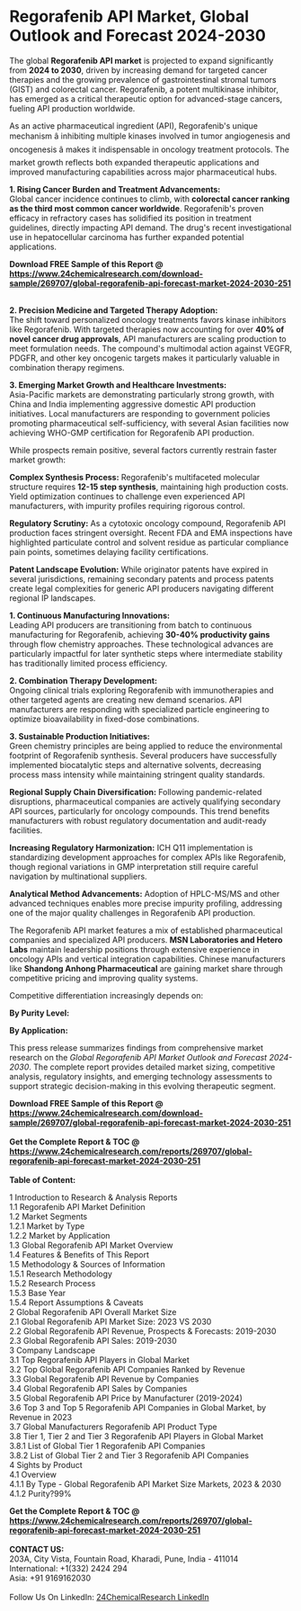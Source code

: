 <h1>Regorafenib API Market, Global Outlook and Forecast 2024-2030</h1><p>The global <strong>Regorafenib API market</strong> is projected to expand significantly from <strong>2024 to 2030</strong>, driven by increasing demand for targeted cancer therapies and the growing prevalence of gastrointestinal stromal tumors (GIST) and colorectal cancer. Regorafenib, a potent multikinase inhibitor, has emerged as a critical therapeutic option for advanced-stage cancers, fueling API production worldwide.</p><p>As an active pharmaceutical ingredient (API), Regorafenib's unique mechanism â inhibiting multiple kinases involved in tumor angiogenesis and oncogenesis â makes it indispensable in oncology treatment protocols. The market growth reflects both expanded therapeutic applications and improved manufacturing capabilities across major pharmaceutical hubs.</p><p><strong>1. Rising Cancer Burden and Treatment Advancements:</strong><br>
Global cancer incidence continues to climb, with <strong>colorectal cancer ranking as the third most common cancer worldwide</strong>. Regorafenib's proven efficacy in refractory cases has solidified its position in treatment guidelines, directly impacting API demand. The drug's recent investigational use in hepatocellular carcinoma has further expanded potential applications.</p><div><b>Download FREE Sample of this Report @ 
            <a href="https://www.24chemicalresearch.com/download-sample/269707/global-regorafenib-api-forecast-market-2024-2030-251">
            https://www.24chemicalresearch.com/download-sample/269707/global-regorafenib-api-forecast-market-2024-2030-251</a></b></div><br><p><strong>2. Precision Medicine and Targeted Therapy Adoption:</strong><br>
The shift toward personalized oncology treatments favors kinase inhibitors like Regorafenib. With targeted therapies now accounting for over <strong>40% of novel cancer drug approvals</strong>, API manufacturers are scaling production to meet formulation needs. The compound's multimodal action against VEGFR, PDGFR, and other key oncogenic targets makes it particularly valuable in combination therapy regimens.</p><p><strong>3. Emerging Market Growth and Healthcare Investments:</strong><br>
Asia-Pacific markets are demonstrating particularly strong growth, with China and India implementing aggressive domestic API production initiatives. Local manufacturers are responding to government policies promoting pharmaceutical self-sufficiency, with several Asian facilities now achieving WHO-GMP certification for Regorafenib API production.</p><p>While prospects remain positive, several factors currently restrain faster market growth:</p><p><strong>Complex Synthesis Process:</strong> Regorafenib's multifaceted molecular structure requires <strong>12-15 step synthesis</strong>, maintaining high production costs. Yield optimization continues to challenge even experienced API manufacturers, with impurity profiles requiring rigorous control.</p><p><strong>Regulatory Scrutiny:</strong> As a cytotoxic oncology compound, Regorafenib API production faces stringent oversight. Recent FDA and EMA inspections have highlighted particulate control and solvent residue as particular compliance pain points, sometimes delaying facility certifications.</p><p><strong>Patent Landscape Evolution:</strong> While originator patents have expired in several jurisdictions, remaining secondary patents and process patents create legal complexities for generic API producers navigating different regional IP landscapes.</p><p><strong>1. Continuous Manufacturing Innovations:</strong><br>
Leading API producers are transitioning from batch to continuous manufacturing for Regorafenib, achieving <strong>30-40% productivity gains</strong> through flow chemistry approaches. These technological advances are particularly impactful for later synthetic steps where intermediate stability has traditionally limited process efficiency.</p><p><strong>2. Combination Therapy Development:</strong><br>
Ongoing clinical trials exploring Regorafenib with immunotherapies and other targeted agents are creating new demand scenarios. API manufacturers are responding with specialized particle engineering to optimize bioavailability in fixed-dose combinations.</p><p><strong>3. Sustainable Production Initiatives:</strong><br>
Green chemistry principles are being applied to reduce the environmental footprint of Regorafenib synthesis. Several producers have successfully implemented biocatalytic steps and alternative solvents, decreasing process mass intensity while maintaining stringent quality standards.</p><p><strong>Regional Supply Chain Diversification:</strong> Following pandemic-related disruptions, pharmaceutical companies are actively qualifying secondary API sources, particularly for oncology compounds. This trend benefits manufacturers with robust regulatory documentation and audit-ready facilities.</p><p><strong>Increasing Regulatory Harmonization:</strong> ICH Q11 implementation is standardizing development approaches for complex APIs like Regorafenib, though regional variations in GMP interpretation still require careful navigation by multinational suppliers.</p><p><strong>Analytical Method Advancements:</strong> Adoption of HPLC-MS/MS and other advanced techniques enables more precise impurity profiling, addressing one of the major quality challenges in Regorafenib API production.</p><p>The Regorafenib API market features a mix of established pharmaceutical companies and specialized API producers. <strong>MSN Laboratories and Hetero Labs</strong> maintain leadership positions through extensive experience in oncology APIs and vertical integration capabilities. Chinese manufacturers like <strong>Shandong Anhong Pharmaceutical</strong> are gaining market share through competitive pricing and improving quality systems.</p><p>Competitive differentiation increasingly depends on:</p><p><strong>By Purity Level:</strong></p><p><strong>By Application:</strong></p><p>This press release summarizes findings from comprehensive market research on the <em>Global Regorafenib API Market Outlook and Forecast 2024-2030</em>. The complete report provides detailed market sizing, competitive analysis, regulatory insights, and emerging technology assessments to support strategic decision-making in this evolving therapeutic segment.</p><div><b>Download FREE Sample of this Report @ 
            <a href="https://www.24chemicalresearch.com/download-sample/269707/global-regorafenib-api-forecast-market-2024-2030-251">
            https://www.24chemicalresearch.com/download-sample/269707/global-regorafenib-api-forecast-market-2024-2030-251</a></b></div><br><div><b>Get the Complete Report & TOC @ 
            <a href="https://www.24chemicalresearch.com/reports/269707/global-regorafenib-api-forecast-market-2024-2030-251">
            https://www.24chemicalresearch.com/reports/269707/global-regorafenib-api-forecast-market-2024-2030-251</a></b></div><br>
            <b>Table of Content:</b><p>1 Introduction to Research & Analysis Reports<br />
    1.1 Regorafenib API Market Definition<br />
    1.2 Market Segments<br />
        1.2.1 Market by Type<br />
        1.2.2 Market by Application<br />
    1.3 Global Regorafenib API Market Overview<br />
    1.4 Features & Benefits of This Report<br />
    1.5 Methodology & Sources of Information<br />
        1.5.1 Research Methodology<br />
        1.5.2 Research Process<br />
        1.5.3 Base Year<br />
        1.5.4 Report Assumptions & Caveats<br />
2 Global Regorafenib API Overall Market Size<br />
    2.1 Global Regorafenib API Market Size: 2023 VS 2030<br />
    2.2 Global Regorafenib API Revenue, Prospects & Forecasts: 2019-2030<br />
    2.3 Global Regorafenib API Sales: 2019-2030<br />
3 Company Landscape<br />
    3.1 Top Regorafenib API Players in Global Market<br />
    3.2 Top Global Regorafenib API Companies Ranked by Revenue<br />
    3.3 Global Regorafenib API Revenue by Companies<br />
    3.4 Global Regorafenib API Sales by Companies<br />
    3.5 Global Regorafenib API Price by Manufacturer (2019-2024)<br />
    3.6 Top 3 and Top 5 Regorafenib API Companies in Global Market, by Revenue in 2023<br />
    3.7 Global Manufacturers Regorafenib API Product Type<br />
    3.8 Tier 1, Tier 2 and Tier 3 Regorafenib API Players in Global Market<br />
        3.8.1 List of Global Tier 1 Regorafenib API Companies<br />
        3.8.2 List of Global Tier 2 and Tier 3 Regorafenib API Companies<br />
4 Sights by Product<br />
    4.1 Overview<br />
        4.1.1 By Type - Global Regorafenib API Market Size Markets, 2023 & 2030<br />
        4.1.2 Purity?99%<br />
 </p><div><b>Get the Complete Report & TOC @ 
            <a href="https://www.24chemicalresearch.com/reports/269707/global-regorafenib-api-forecast-market-2024-2030-251">
            https://www.24chemicalresearch.com/reports/269707/global-regorafenib-api-forecast-market-2024-2030-251</a></b></div><br><b>CONTACT US:</b><br>
            203A, City Vista, Fountain Road, Kharadi, Pune, India - 411014<br>
            International: +1(332) 2424 294<br>
            Asia: +91 9169162030 <br><br>
            Follow Us On LinkedIn: <a href="https://www.linkedin.com/company/24chemicalresearch/">24ChemicalResearch LinkedIn</a>